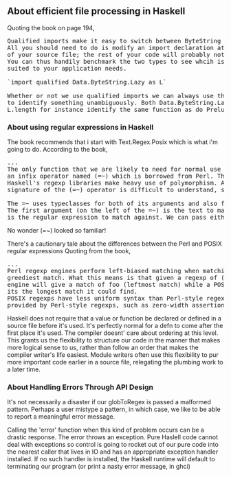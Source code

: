 

## About efficient file processing in Haskell

Quoting the book on page 194, 
<pre>
Qualified imports make it easy to switch between ByteString types. 
All you should need to do is modify an import declaration at the top
of your source file; the rest of your code will probably not need any changes.
You can thus handily benchmark the two types to see whcih is best 
suited to your application needs.

`import qualified Data.ByteString.Lazy as L`

Whether or not we use qualified imports we can always use the entire name of amodule
to identify something unambiguously. Both Data.ByteString.Lazy.length and
L.length for instance identify the same function as do Prelude.sum and sum.
</pre>

### About using regular expressions in Haskell

The book recommends that i start with Text.Regex.Posix which is what i'm going to do.
According to the book,
<pre>
...
The only function that we are likely to need for normal use if the regexp matching function
an infix operator named (=~) which is borrowed from Perl. The first hurdle to overcome is that
Haskell's regexp libraries make heavy use of polymorphism. As a result, the type
signature of the (=~) operator is difficult to understand, so we will not explain it here.

The =~ uses typeclasses for both of its arguments and also for its return type.
The first argument (on the left of the =~) is the text to match; the second (on the right)
is the regular expression to match against. We can pass either a String or a ByteString as argument.
</pre>
No wonder (=~) looked so familiar!

There's a cautionary tale about the differences between the Perl and POSIX regular expressions
Quoting from the book,
<pre>
...
Perl regexp engines perform left-biased matching when matching alternatives whereas POSIX engines choose the
greediest match. What this means is that given a regexp of (foo|fo*) and a text string of foooooo, a Perl-style
engine will give a match of foo (leftmost match) while a POSIX engine will match the entire string since 
its the longest match it could find.
POSIX regexps have less uniform syntax than Perl-style regexps. They also lack a number of capabilities
provided by Perl-style regexps, such as zero-width assertions and control over greedy matching.
</pre>

Haskell does not require that a value or function be declared or defined
in a source file before it's used. It's perfectly normal for a defn to 
come after the first place it's used. 
The compiler doesnt' care about ordering at this level. This grants us the
flexibility to structure our code in the manner that makes more logical sense
to us, rather than follow an order that makes the compiler writer's life easiest.
Module writers often use this flexibility to pur more important code earlier in a 
source file, relegating the plumbing work to a later time.


### About Handling Errors Through API Design

It's not necessarily a disaster if our globToRegex is passed a malformed pattern.
Perhaps a user mistype a pattern, in which case, we like to be able to report a meaningful error message.

Calling the 'error' function when this kind of problem occurs can be a drastic response. The error 
throws an exception. Pure Haslell code cannot deal with exceptions so control is going to 
rocket out of our pure code into the nearest caller that lives in IO and has an appropriate 
exception handler installed. If no such handler is installed, the Haskell runtime will default to terminating
our program (or print a nasty error message, in ghci)


